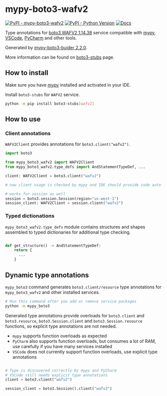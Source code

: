# mypy-boto3-wafv2

[![PyPI - mypy-boto3-wafv2](https://img.shields.io/pypi/v/mypy-boto3-wafv2.svg?color=blue)](https://pypi.org/project/mypy-boto3-wafv2)
[![PyPI - Python Version](https://img.shields.io/pypi/pyversions/mypy-boto3-wafv2.svg?color=blue)](https://pypi.org/project/mypy-boto3-wafv2)
[![Docs](https://img.shields.io/readthedocs/mypy-boto3-builder.svg?color=blue)](https://mypy-boto3-builder.readthedocs.io/)

Type annotations for
[boto3.WAFV2 1.14.38](https://boto3.amazonaws.com/v1/documentation/api/1.14.38/reference/services/wafv2.html#WAFV2) service
compatible with [mypy](https://github.com/python/mypy), [VSCode](https://code.visualstudio.com/),
[PyCharm](https://www.jetbrains.com/pycharm/) and other tools.

Generated by [mypy-boto3-buider 2.2.0](https://github.com/vemel/mypy_boto3_builder).

More information can be found on [boto3-stubs](https://pypi.org/project/boto3-stubs/) page.

## How to install

Make sure you have [mypy](https://github.com/python/mypy) installed and activated in your IDE.

Install `boto3-stubs` for `WAFV2` service.

```bash
python -m pip install boto3-stubs[wafv2]
```

## How to use

### Client annotations

`WAFV2Client` provides annotations for `boto3.client("wafv2")`.

```python
import boto3

from mypy_boto3_wafv2 import WAFV2Client
from mypy_boto3_wafv2.type_defs import AndStatementTypeDef, ...

client: WAFV2Client = boto3.client("wafv2")

# now client usage is checked by mypy and IDE should provide code auto-complete

# works for session as well
session = boto3.session.Session(region="us-west-1")
session_client: WAFV2Client = session.client("wafv2")
```








### Typed dictionations

`mypy_boto3_wafv2.type_defs` module contains structures and shapes assembled
to typed dictionaries for additional type checking.

```python

def get_structure() -> AndStatementTypeDef:
    return {
      ...
    }
```


## Dynamic type annotations

`mypy_boto3` command generates `boto3.client/resource` type annotations for
`mypy_boto3_wafv2` and other installed services.

```bash
# Run this command after you add or remove service packages
python -m mypy_boto3
```

Generated type annotations provide overloads for `boto3.client` and `boto3.resource`,
`boto3.Session.client` and `boto3.Session.resource` functions,
so explicit type annotations are not needed.

- `mypy` supports function overloads as expected
- `PyCharm` also supports function overloads, but consumes a lot of RAM, use carefully if you have many services installed
- `VSCode` does not currently support function overloads, use explicit type annotations

```python

# Type is discovered correctly by mypy and PyCharm
# VSCode still needs explicit type annotations
client = boto3.client("wafv2")

session_client = boto3.Session().client("wafv2")
```

